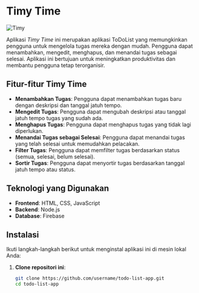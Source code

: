 # Timy Time
![Timy](../assets/timy1.png)  

Aplikasi *Timy Time* ini merupakan aplikasi ToDoList yang memungkinkan pengguna untuk mengelola tugas mereka dengan mudah. Pengguna dapat menambahkan, mengedit, menghapus, dan menandai tugas sebagai selesai. Aplikasi ini bertujuan untuk meningkatkan produktivitas dan membantu pengguna tetap terorganisir.

## Fitur-fitur Timy Time

- **Menambahkan Tugas**: Pengguna dapat menambahkan tugas baru dengan deskripsi dan tanggal jatuh tempo.
- **Mengedit Tugas**: Pengguna dapat mengubah deskripsi atau tanggal jatuh tempo tugas yang sudah ada.
- **Menghapus Tugas**: Pengguna dapat menghapus tugas yang tidak lagi diperlukan.
- **Menandai Tugas sebagai Selesai**: Pengguna dapat menandai tugas yang telah selesai untuk memudahkan pelacakan.
- **Filter Tugas**: Pengguna dapat memfilter tugas berdasarkan status (semua, selesai, belum selesai).
- **Sortir Tugas**: Pengguna dapat menyortir tugas berdasarkan tanggal jatuh tempo atau status.

## Teknologi yang Digunakan

- **Frontend**: HTML, CSS, JavaScript
- **Backend**: Node.js
- **Database**: Firebase

## Instalasi

Ikuti langkah-langkah berikut untuk menginstal aplikasi ini di mesin lokal Anda:

1. **Clone repositori ini**:

   ```bash
   git clone https://github.com/username/todo-list-app.git
   cd todo-list-app
